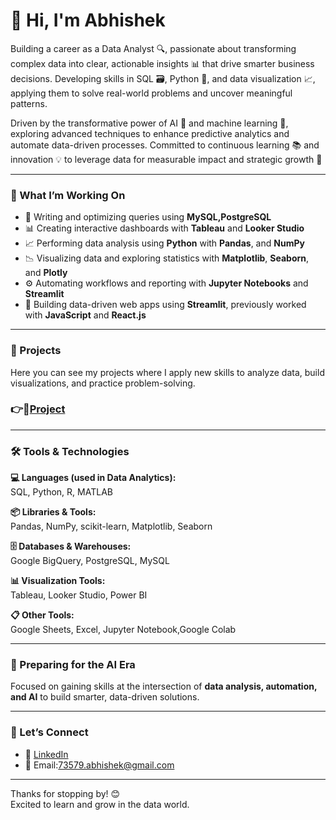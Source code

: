 # 👋 Hi, I'm Abhishek

Building a career as a Data Analyst 🔍, passionate about transforming complex data into clear, actionable insights 📊 that drive smarter business decisions. Developing skills in SQL 🗃️, Python 🐍, and data visualization 📈, applying them to solve real-world problems and uncover meaningful patterns.

Driven by the transformative power of AI 🤖 and machine learning 📡, exploring advanced techniques to enhance predictive analytics and automate data-driven processes. Committed to continuous learning 📚 and innovation 💡 to leverage data for measurable impact and strategic growth 🚀

---

### 💼 What I’m Working On
- 🔎 Writing and optimizing queries using **MySQL,PostgreSQL**    
- 📊 Creating interactive dashboards with **Tableau** and **Looker Studio**
- 📈 Performing data analysis using **Python** with **Pandas**, and **NumPy**
- 📉 Visualizing data and exploring statistics with **Matplotlib**, **Seaborn**, and **Plotly**
- ⚙️ Automating workflows and reporting with **Jupyter Notebooks** and **Streamlit**
- 🚀 Building data-driven web apps using **Streamlit**, previously worked with **JavaScript** and **React.js**


---

### 📁 Projects
Here you can see my projects where I apply new skills to analyze data, build visualizations, and practice problem-solving.
### 👉🔗[Project](https://www.datascienceportfol.io/dsport)

---

### 🛠️ Tools & Technologies

**💻 Languages (used in Data Analytics):**  
SQL, Python, R, MATLAB

**📦 Libraries & Tools:**  
Pandas, NumPy, scikit-learn, Matplotlib, Seaborn

**🗄️ Databases & Warehouses:**  
Google BigQuery, PostgreSQL, MySQL

**📊 Visualization Tools:**  
Tableau, Looker Studio, Power BI

**📋 Other Tools:**  
Google Sheets, Excel, Jupyter Notebook,Google Colab

---

### 🤖 Preparing for the AI Era
Focused on gaining skills at the intersection of **data analysis, automation, and AI** to build smarter, data-driven solutions.

---

### 🤝 Let’s Connect

- 💼 [LinkedIn](https://www.linkedin.com/in/abhinest/) 
- 📧 Email:73579.abhishek@gmail.com

---

Thanks for stopping by! 😊  
Excited to learn and grow in the data world.


